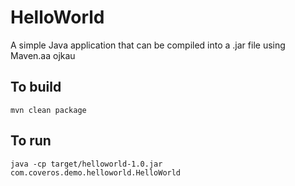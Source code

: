 HelloWorld
==========

A simple Java application that can be compiled into a .jar file using Maven.aa
ojkau

To build
--------
    mvn clean package

To run
------
    java -cp target/helloworld-1.0.jar com.coveros.demo.helloworld.HelloWorld
